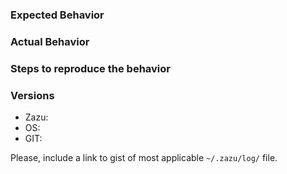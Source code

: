 ### Expected Behavior

### Actual Behavior

### Steps to reproduce the behavior

### Versions

- Zazu:
- OS:
- GIT:

Please, include a link to gist of most applicable `~/.zazu/log/` file.
